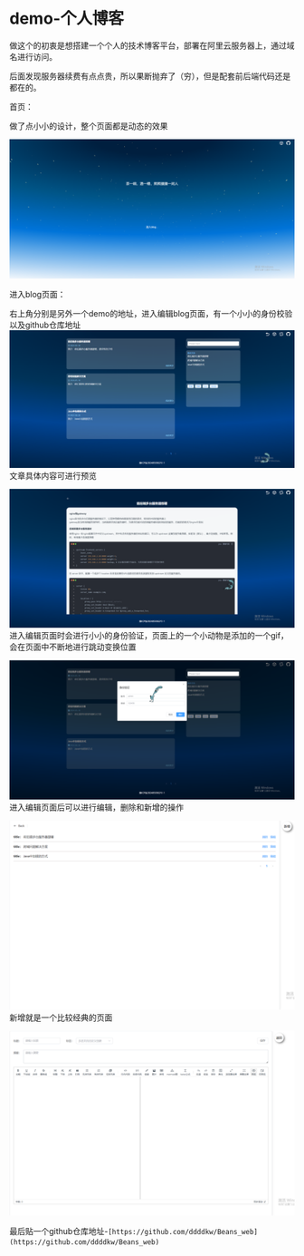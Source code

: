 # demo-个人博客

做这个的初衷是想搭建一个个人的技术博客平台，部署在阿里云服务器上，通过域名进行访问。

后面发现服务器续费有点点贵，所以果断抛弃了（穷），但是配套前后端代码还是都在的。

首页：

做了点小小的设计，整个页面都是动态的效果

![](../assets/personalBlog/first.png)

进入blog页面：

右上角分别是另外一个demo的地址，进入编辑blog页面，有一个小小的身份校验以及github仓库地址
![](../assets/personalBlog/second.png)
文章具体内容可进行预览

![](../assets/personalBlog/third.png)
进入编辑页面时会进行小小的身份验证，页面上的一个小动物是添加的一个gif，会在页面中不断地进行跳动变换位置

![](../assets/personalBlog/four.png)
进入编辑页面后可以进行编辑，删除和新增的操作

![](../assets/personalBlog/five.png)
新增就是一个比较经典的页面

![](../assets/personalBlog/six.png)

最后贴一个github仓库地址-`[https://github.com/ddddkw/Beans_web](https://github.com/ddddkw/Beans_web)`

